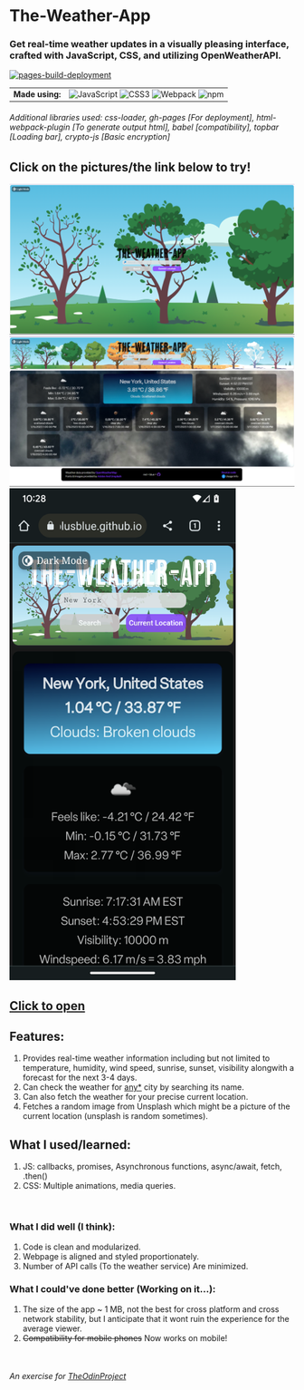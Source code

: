 # The-Weather-App
### Get real-time weather updates in a visually pleasing interface, crafted with JavaScript, CSS, and utilizing OpenWeatherAPI.
[![pages-build-deployment](https://github.com/redplusblue/weather-app/actions/workflows/pages/pages-build-deployment/badge.svg?branch=gh-pages)](https://github.com/redplusblue/weather-app/actions/workflows/pages/pages-build-deployment)
<table>
  <td align="center"><b>Made using:</b></td>
  <td> 
    <img title="JavaScript" src="https://cdn.jsdelivr.net/gh/devicons/devicon/icons/javascript/javascript-plain.svg" width="40" height="40" alt="JavaScript" />
    <img title="CSS3" src="https://cdn.jsdelivr.net/gh/devicons/devicon/icons/css3/css3-plain.svg" width="40" height="40" alt="CSS3" />
    <img title="Webpack" src="https://cdn.jsdelivr.net/gh/devicons/devicon/icons/webpack/webpack-original.svg" width="40" height="40" alt="Webpack" />
    <img title="npm" src="https://cdn.jsdelivr.net/gh/devicons/devicon/icons/npm/npm-original-wordmark.svg" width="40" height="40" alt="npm" />
  </td>
</table>

###### Additional libraries used: css-loader, gh-pages [For deployment], html-webpack-plugin [To generate output html], babel [compatibility], topbar [Loading bar], crypto-js [Basic encryption]

## **Click on the pictures/the link below to try!**

<a href="https://redplusblue.github.io/weather-app/"><img src="src/data/preview.png" alt="A preview picture" title="Click Me!"></a>
<a href="https://redplusblue.github.io/weather-app/"><img src="src/data/preview-1.png" alt="A preview picture" title="Click Me!"></a>
<a href="https://redplusblue.github.io/weather-app/"><img width="400px" src="src/data/preview-mobile.png" alt="A preview picture" title="Click Me!"></a>

## [Click to open](https://redplusblue.github.io/weather-app/)

## Features:
1. Provides real-time weather information including but not limited to temperature, humidity, wind speed, sunrise, sunset, visibility alongwith a forecast for the next 3-4 days. 
2. Can check the weather for [any*](http://bulk.openweathermap.org/sample/) city by searching its name.
3. Can also fetch the weather for your precise current location.
4. Fetches a random image from Unsplash which might be a picture of the current location (unsplash is random sometimes).

## What I used/learned:
1. JS: callbacks, promises, Asynchronous functions, async/await, fetch, .then()
2. CSS: Multiple animations, media queries.

<br>

### What I did well (I think): 
1. Code is clean and modularized.
2. Webpage is aligned and styled proportionately.
3. Number of API calls (To the weather service) Are minimized.

### What I could've done better (Working on it...):
1. The size of the app ~ 1 MB, not the best for cross platform and cross network stability, but I anticipate that it wont ruin the experience for the average viewer.
2. ~~Compatibility for mobile phones~~ Now works on mobile!

<br>

###### An exercise for [TheOdinProject](theodinproject.com)
